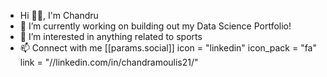 - Hi 👋🏻, I'm Chandru
- 🔭 I’m currently working on building out my Data Science Portfolio!
- 👀 I’m interested in anything related to sports
- 📫 Connect with me [[params.social]]
    icon = "linkedin"
    icon_pack = "fa"
    link = "//linkedin.com/in/chandramoulis21/"

<!---
Chandru-21/Chandru-21 is a ✨ special ✨ repository because its `README.md` (this file) appears on your GitHub profile.
You can click the Preview link to take a look at your changes.
--->
